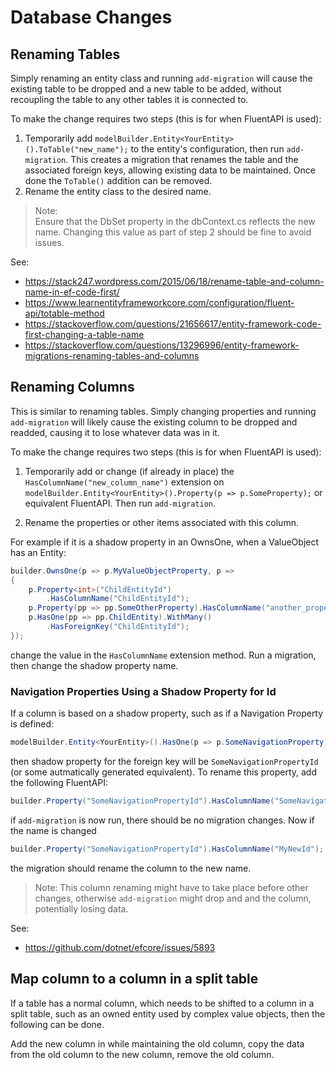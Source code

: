 # Database Changes

## Renaming Tables
Simply renaming an entity class and running `add-migration` will cause the existing table to be dropped and a new table to be added,
without recoupling the table to any other tables it is connected to.

To make the change requires two steps (this is for when FluentAPI is used):

1. Temporarily add `modelBuilder.Entity<YourEntity>().ToTable("new_name");` to the entity's configuration, then run `add-migration`.
   This creates a migration that renames the table and the associated foreign keys, allowing existing data to be maintained.
   Once done the `ToTable()` addition can be removed.  
2. Rename the entity class to the desired name.

> Note:  
> Ensure that the DbSet property in the dbContext.cs reflects the new name.
> Changing this value as part of step 2 should be fine to avoid issues.

See:
 - https://stack247.wordpress.com/2015/06/18/rename-table-and-column-name-in-ef-code-first/
 - https://www.learnentityframeworkcore.com/configuration/fluent-api/totable-method
 - https://stackoverflow.com/questions/21656617/entity-framework-code-first-changing-a-table-name
 - https://stackoverflow.com/questions/13296996/entity-framework-migrations-renaming-tables-and-columns

## Renaming Columns
This is similar to renaming tables. Simply changing properties and running `add-migration` will likely cause the existing column to be dropped and readded, causing it to lose whatever data was in it.

To make the change requires two steps (this is for when FluentAPI is used):

1. Temporarily add or change (if already in place) the `HasColumnName("new_column_name")` extension on
`modelBuilder.Entity<YourEntity>().Property(p => p.SomeProperty);` or equivalent FluentAPI. Then run `add-migration`.

2. Rename the properties or other items associated with this column.


For example if it is a shadow property in an OwnsOne, when a ValueObject has an Entity:
```C#
builder.OwnsOne(p => p.MyValueObjectProperty, p =>
{
    p.Property<int>("ChildEntityId")
        .HasColumnName("ChildEntityId");
    p.Property(pp => pp.SomeOtherProperty).HasColumnName("another_property");
    p.HasOne(pp => pp.ChildEntity).WithMany()
        .HasForeignKey("ChildEntityId");
});
```
change the value in the `HasColumnName` extension method. Run a migration, then change the shadow property name.

### Navigation Properties Using a Shadow Property for Id

If a column is based on a shadow property, such as if a Navigation Property is defined:
```C#
modelBuilder.Entity<YourEntity>().HasOne(p => p.SomeNavigationProperty).WithMany();
```
then shadow property for the foreign key will be `SomeNavigationPropertyId` (or some autmatically generated equivalent).
To rename this property, add the following FluentAPI:
```C#
builder.Property("SomeNavigationPropertyId").HasColumnName("SomeNavigationPropertyId");
```
if `add-migration` is now run, there should be no migration changes. Now if the name is changed

```C#
builder.Property("SomeNavigationPropertyId").HasColumnName("MyNewId");
```
the migration should rename the column to the new name.

> Note:
> This column renaming might have to take place before other changes, otherwise `add-migration` might drop and and the column, potentially losing data.

See:
 - https://github.com/dotnet/efcore/issues/5893

## Map column to a column in a split table
If a table has a normal column, which needs to be shifted to a column in a split table, such as an owned entity used by complex value objects, then the following can be done.

Add the new column in while maintaining the old column,
copy the data from the old column to the new column,
remove the old column.

